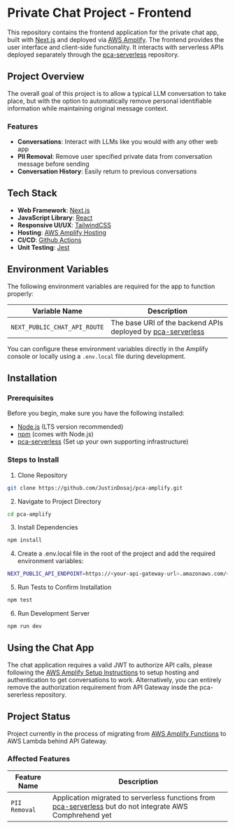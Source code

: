 # Private Chat Project - Frontend
This repository contains the frontend application for the private chat app, built with [Next.js](https://nextjs.org/) and deployed via [AWS Amplify](https://aws.amazon.com/amplify/). The frontend provides the user interface and client-side functionality. It interacts with serverless APIs deployed separately through the [pca-serverless](https://github.com/JustinDosaj/pca-serverless) repository.

## Project Overview
The overall goal of this project is to allow a typical LLM conversation to take place, but with the option to automatically remove personal identifiable information while maintaining original message context.

### Features
- **Conversations**: Interact with LLMs like you would with any other web app
- **PII Removal**: Remove user specified private data from conversation message before sending
- **Conversation History**: Easily return to previous conversations

## Tech Stack
- **Web Framework**: [Next.js](https://nextjs.org/)
- **JavaScript Library**: [React](https://reactjs.org/)
- **Responsive UI/UX**: [TailwindCSS](https://tailwindcss.com/)
- **Hosting**: [AWS Amplify Hosting](https://docs.aws.amazon.com/amplify/latest/userguide/welcome.html)
- **CI/CD**: [Github Actions](https://github.com/features/actions)
- **Unit Testing**: [Jest](https://jestjs.io/)

## Environment Variables
The following environment variables are required for the app to function properly:

| Variable Name | Description |
|---------------|-------------|
| `NEXT_PUBLIC_CHAT_API_ROUTE` | The base URI of the backend APIs deployed by [pca-serverless](https://github.com/JustinDosaj/pca-serverless) |

You can configure these environment variables directly in the Amplify console or locally using a `.env.local` file during development.

## Installation

### Prerequisites

Before you begin, make sure you have the following installed:

- [Node.js](https://nodejs.org/) (LTS version recommended)
- [npm](https://www.npmjs.com/) (comes with Node.js)
- [pca-serverless](https://github.com/JustinDosaj/pca-serverless) (Set up your own supporting infrastructure)

### Steps to Install

1. Clone Repository
```bash
git clone https://github.com/JustinDosaj/pca-amplify.git
```

2. Navigate to Project Directory
```bash
cd pca-amplify
```

3. Install Dependencies
```bash
npm install
```

4. Create a .env.local file in the root of the project and add the required environment variables:
```bash
NEXT_PUBLIC_API_ENDPOINT=https://<your-api-gateway-url>.amazonaws.com/<env>/
```
5. Run Tests to Confirm Installation
```bash
npm test
``` 

6. Run Development Server
```bash
npm run dev
```

## Using the Chat App
The chat application requires a valid JWT to authorize API calls, please following the [AWS Amplify Setup Instructions](https://docs.amplify.aws/react/start/quickstart/) to setup hosting and authentication to get conversations to work. Alternatively, you can entirely remove the authorization requirement from API Gateway insde the pca-sererless repository.

## Project Status
Project currently in the process of migrating from [AWS Amplify Functions](https://docs.amplify.aws/react/build-a-backend/functions/set-up-function/) to AWS Lambda behind API Gateway.

### Affected Features
| Feature Name | Description |
|---------------|-------------|
| `PII Removal` | Application migrated to serverless functions from [pca-serverless](https://github.com/JustinDosaj/pca-serverless) but do not integrate AWS Comphrehend yet |
